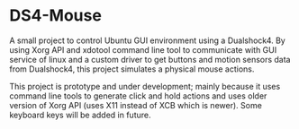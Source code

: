 # DS4-Mouse
A small project to control Ubuntu GUI environment using a Dualshock4. By using Xorg API and xdotool command line tool to communicate with GUI service of linux and a custom driver to get buttons and motion sensors data from Dualshock4, this project simulates a physical mouse actions.

This project is prototype and under development; mainly because it uses command line tools to generate click and hold actions and uses older version of Xorg API (uses X11 instead of XCB which is newer). Some keyboard keys will be added in future.

